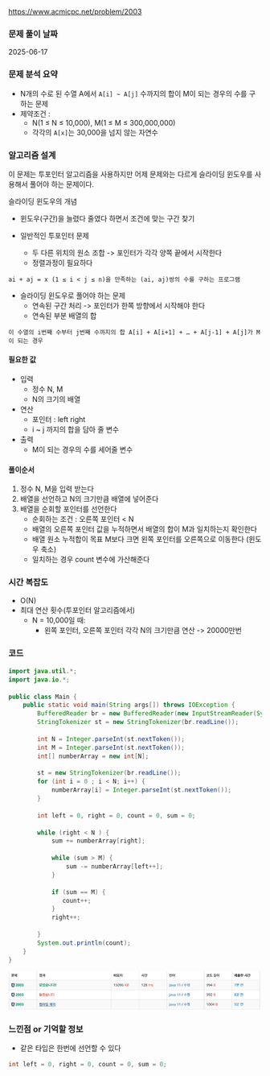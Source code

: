 https://www.acmicpc.net/problem/2003

### 문제 풀이 날짜
2025-06-17

### 문제 분석 요약
- N개의 수로 된 수열 A에서 `A[i] ~ A[j]` 수까지의 합이 M이 되는 경우의 수를 구하는 문제
- 제약조건 :
    - N(1 ≤ N ≤ 10,000), M(1 ≤ M ≤ 300,000,000)
    - 각각의 `A[x]`는 30,000을 넘지 않는 자연수
### 알고리즘 설계

이 문제는 투포인터 알고리즘을 사용하지만 어제 문제와는 다르게 슬라이딩 윈도우를 사용해서 풀어야 하는 문제이다.

슬라이딩 윈도우의 개념
- 윈도우(구간)을 늘렸다 줄였다 하면서 조건에 맞는 구간 찾기

- 일반적인 투포인터 문제
    - 두 다른 위치의 원소 조합 -> 포인터가 각각 양쪽 끝에서 시작한다
    - 정렬과정이 필요하다
```
ai + aj = x (1 ≤ i < j ≤ n)을 만족하는 (ai, aj)쌍의 수를 구하는 프로그램
```

- 슬라이딩 윈도우로 풀어야 하는 문제
    - 연속된 구간 처리 -> 포인터가 한쪽 방향에서 시작해야 한다
    - 연속된 부분 배열의 합
```
이 수열의 i번째 수부터 j번째 수까지의 합 A[i] + A[i+1] + … + A[j-1] + A[j]가 M이 되는 경우
```

#### 필요한 값
- 입력
    - 정수 N, M
    - N의 크기의 배열
- 연산
    - 포인터 : left right
    - i ~ j 까지의 합을 담아 줄 변수
- 출력
    - M이 되는 경우의 수를 세어줄 변수

#### 풀이순서
1. 정수 N,  M을 입력 받는다
2. 배열을 선언하고 N의 크기만큼 배열에 넣어준다
3. 배열을 순회할 포인터를 선언한다
    - 순회하는 조건 : 오른쪽 포인터 < N
    - 배열의 오른쪽 포인터 값을 누적하면서 배열의 합이 M과 일치하는지 확인한다
    - 배열 원소 누적합이 목표 M보다 크면 왼쪽 포인터를 오른쪽으로 이동한다 (윈도우 축소)
    - 일치하는 경우 count 변수에 가산해준다

### 시간 복잡도
- O(N)
- 최대 연산 횟수(투포인터 알고리즘에서)
    - N = 10,000일 때:
        - 왼쪽 포인터, 오른쪽 포인터 각각 N의 크기만큼 연산 -> 20000만번

### 코드
```java  
import java.util.*;
import java.io.*;

public class Main {
    public static void main(String args[]) throws IOException {
        BufferedReader br = new BufferedReader(new InputStreamReader(System.in));
        StringTokenizer st = new StringTokenizer(br.readLine());
        
        int N = Integer.parseInt(st.nextToken());
        int M = Integer.parseInt(st.nextToken());
        int[] numberArray = new int[N];
        
        st = new StringTokenizer(br.readLine());
        for (int i = 0 ; i < N; i++) {
            numberArray[i] = Integer.parseInt(st.nextToken());
        }
        
        int left = 0, right = 0, count = 0, sum = 0;
        
        while (right < N ) {
            sum += numberArray[right];
            
            while (sum > M) {
                sum -= numberArray[left++];
            }
            
            if (sum == M) {
               count++;
            }
            right++;
            
        }
        System.out.println(count);
    }
}
```
![b2003](b2003.png)

### 느낀점 or 기억할 정보
- 같은 타입은 한번에 선언할 수 있다
```java
int left = 0, right = 0, count = 0, sum = 0;
```
